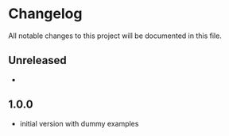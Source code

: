 # Changelog
All notable changes to this project will be documented in this file.

## Unreleased
-

## 1.0.0
- initial version with dummy examples